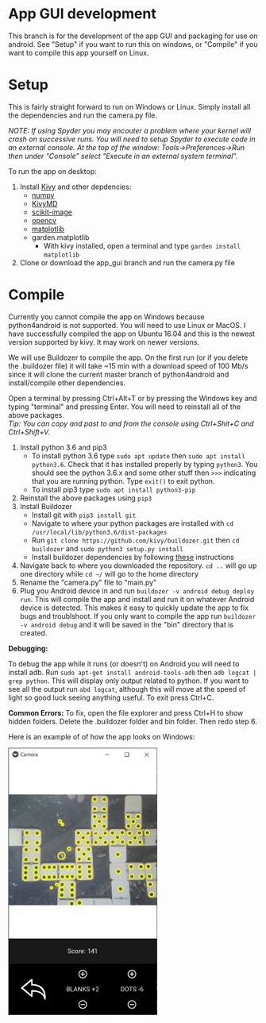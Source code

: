 # App GUI development
This branch is for the development of the app GUI and packaging for use on android. See "Setup" if you want to run this on windows, or "Compile" if you want to compile this app yourself on Linux.
 
# Setup
This is fairly straight forward to run on Windows or Linux. Simply install all the dependencies and run the camera.py file. 

*NOTE: If using Spyder you may encouter a problem where your kernel will crash on successive runs. You will need to setup Spyder to execute code in an external console. At the top of the window: Tools->Preferences->Run then under "Console" select "Execute in an external system terminal".*

To run the app on desktop:
1. Install [Kivy](https://kivy.org/doc/stable/installation/installation-windows.html) and other depdencies:
    - [numpy](https://pypi.org/project/numpy/)
    - [KivyMD](https://github.com/HeaTTheatR/KivyMD)
    - [scikit-image](https://scikit-image.org/docs/stable/install.html)
    - [opencv](https://pypi.org/project/opencv-python/)
    - [matplotlib](https://matplotlib.org/3.2.1/users/installing.html)
    - garden.matplotlib
        - With kivy installed, open a terminal and type ```garden install matplotlib```
2. Clone or download the app_gui branch and run the camera.py file

# Compile
Currently you cannot compile the app on Windows because python4android is not supported. You will need to use Linux or MacOS. I have successfully compiled the app on Ubuntu 16.04 and this is the newest version supported by kivy. It may work on newer versions.

We will use Buildozer to compile the app. On the first run (or if you delete the .buildozer file) it will take ~15 min with a download speed of 100 Mb/s since it will clone the current master branch of python4android and install/compile other dependencies.

Open a terminal by pressing Ctrl+Alt+T or by pressing the Windows key and typing "terminal" and pressing Enter. You will need to reinstall all of the above packages. <br/>
*Tip: You can copy and past to and from the console using Ctrl+Shit+C and Ctrl+Shift+V.*
1. Install python 3.6 and pip3
    - To install python 3.6 type ```sudo apt update``` then ```sudo apt install python3.6```. Check that it has installed properly by typing ```python3```. You should see the python 3.6.x and some other stuff then ```>>>``` indicating that you are running python. Type ```exit()``` to exit python.
    - To install pip3 type ```sudo apt install python3-pip```
2. Reinstall the above packages using ```pip3```
3. Install Buildozer
    - Install git with ```pip3 install git```
    - Navigate to where your python packages are installed with ```cd /usr/local/lib/python3.6/dist-packages```
    - Run ```git clone https://github.com/kivy/buildozer.git``` then ```cd buildozer``` and ```sudo python3 setup.py install```
    - Install buildozer dependencies by following [these](https://buildozer.readthedocs.io/en/latest/installation.html#targeting-android) instructions
4. Navigate back to where you downloaded the repository. ```cd ..``` will go up one directory while ```cd ~/``` will go to the home directory
5. Rename the "camera.py" file to "main.py"
6. Plug you Android device in and run ```buildozer -v android debug deploy run```. This will compile the app and install and run it on whatever Android device is detected. This makes it easy to quickly update the app to fix bugs and troublshoot. If you only want to compile the app run ```buildozer -v android debug``` and it will be saved in the "bin" directory that is created.

**Debugging:**

To debug the app while it runs (or doesn't) on Android you will need to install adb. Run ```sudo apt-get install android-tools-adb``` then ```adb logcat | grep python```. This will display only output related to python. If you want to see all the output run ```abd logcat```, although this will move at the speed of light so good luck seeing anything useful. To exit press Ctrl+C.

**Common Errors:**
To fix, open the file explorer and press Ctrl+H to show hidden folders. Delete the .buildozer folder and bin folder. Then redo step 6.

Here is an example of of how the app looks on Windows:

<img src="https://github.com/ZaneDaPayne/Domino_App_Project/blob/Images/detection.PNG" alt="The dots are detected" width="300"/>
